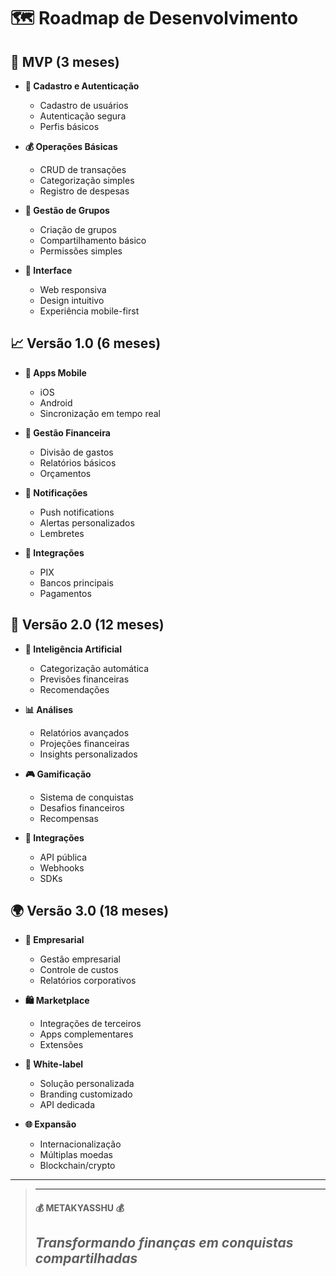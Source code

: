 # 🗺️ Roadmap de Desenvolvimento

## 🚀 MVP (3 meses)

* **👤 Cadastro e Autenticação**
    * Cadastro de usuários
    * Autenticação segura
    * Perfis básicos

* **💰 Operações Básicas**
    * CRUD de transações
    * Categorização simples
    * Registro de despesas

* **👥 Gestão de Grupos**
    * Criação de grupos
    * Compartilhamento básico
    * Permissões simples

* **📱 Interface**
    * Web responsiva
    * Design intuitivo
    * Experiência mobile-first

## 📈 Versão 1.0 (6 meses)

* **📱 Apps Mobile**
    * iOS
    * Android
    * Sincronização em tempo real

* **💸 Gestão Financeira**
    * Divisão de gastos
    * Relatórios básicos
    * Orçamentos

* **🔔 Notificações**
    * Push notifications
    * Alertas personalizados
    * Lembretes

* **🏦 Integrações**
    * PIX
    * Bancos principais
    * Pagamentos

## 🌟 Versão 2.0 (12 meses)

* **🤖 Inteligência Artificial**
    * Categorização automática
    * Previsões financeiras
    * Recomendações

* **📊 Análises**
    * Relatórios avançados
    * Projeções financeiras
    * Insights personalizados

* **🎮 Gamificação**
    * Sistema de conquistas
    * Desafios financeiros
    * Recompensas

* **🔌 Integrações**
    * API pública
    * Webhooks
    * SDKs

## 🌍 Versão 3.0 (18 meses)

* **💼 Empresarial**
    * Gestão empresarial
    * Controle de custos
    * Relatórios corporativos

* **🛍️ Marketplace**
    * Integrações de terceiros
    * Apps complementares
    * Extensões

* **🏢 White-label**
    * Solução personalizada
    * Branding customizado
    * API dedicada

* **🌐 Expansão**
    * Internacionalização
    * Múltiplas moedas
    * Blockchain/crypto

---

> ---------------------------------------------------------------------------
> #### 💰 METAKYASSHU 💰
> ***Transformando finanças em conquistas compartilhadas***
> ---------------------------------------------------------------------------